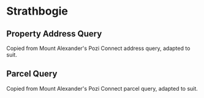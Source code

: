 # Strathbogie

## Property Address Query

Copied from Mount Alexander's Pozi Connect address query, adapted to suit.

## Parcel Query

Copied from Mount Alexander's Pozi Connect parcel query, adapted to suit.
